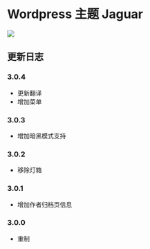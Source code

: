 # Wordpress 主题 Jaguar

![](https://static.fatesinger.com/2025/06/4w7o99g1s7u5tjic.png)

## 更新日志

### 3.0.4

- 更新翻译
- 增加菜单

### 3.0.3

- 增加暗黑模式支持

### 3.0.2

- 移除灯箱

### 3.0.1

- 增加作者归档页信息

### 3.0.0

- 重制
